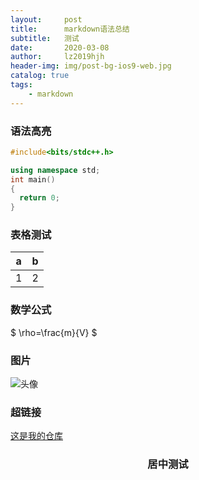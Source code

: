 ```yaml
---
layout:     post
title:      markdown语法总结
subtitle:   测试
date:       2020-03-08
author:     lz2019hjh
header-img: img/post-bg-ios9-web.jpg
catalog: true
tags:
    - markdown
---
```

### 语法高亮
```cpp
#include<bits/stdc++.h>

using namespace std;
int main()
{
  return 0;
}
```

### 表格测试

|a|b|
|:-:|:-:|
|1|2|

### 数学公式

$ \rho=\frac{m}{V} $

### 图片

![头像](https://avatars2.githubusercontent.com/u/56807614?s=96&v=4)

### 超链接

[这是我的仓库](https://github.com/lz2019hjh/lz2019hjh.github.io)


<center><h3>居中测试</h3></center>

